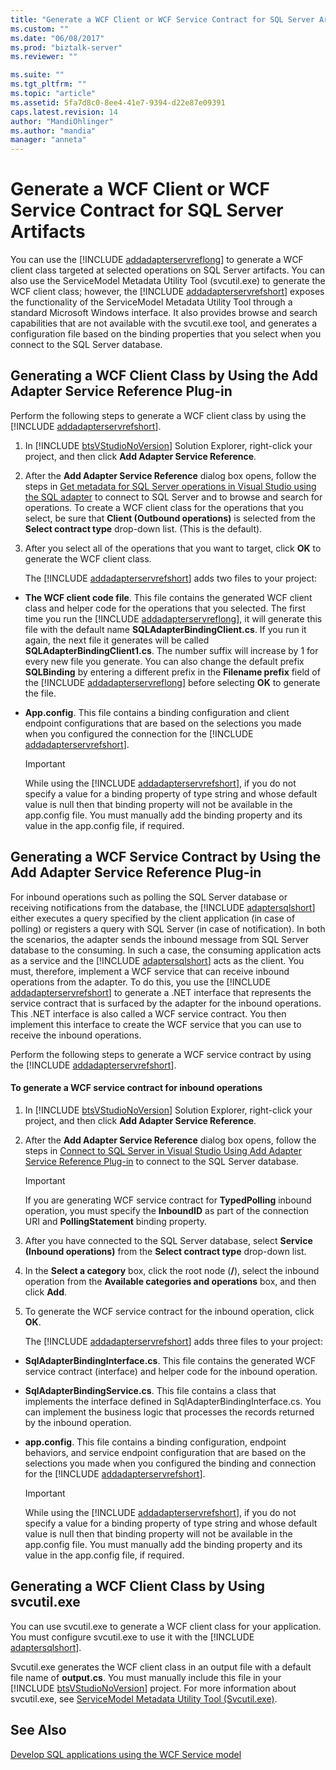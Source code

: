 ```yaml
---
title: "Generate a WCF Client or WCF Service Contract for SQL Server Artifacts | Microsoft Docs"
ms.custom: ""
ms.date: "06/08/2017"
ms.prod: "biztalk-server"
ms.reviewer: ""

ms.suite: ""
ms.tgt_pltfrm: ""
ms.topic: "article"
ms.assetid: 5fa7d8c0-8ee4-41e7-9394-d22e87e09391
caps.latest.revision: 14
author: "MandiOhlinger"
ms.author: "mandia"
manager: "anneta"
---
```

# Generate a WCF Client or WCF Service Contract for SQL Server Artifacts
You can use the [!INCLUDE [addadapterservreflong](../../includes/addadapterservreflong-md.md)] to generate a WCF client class targeted at selected operations on SQL Server artifacts. You can also use the ServiceModel Metadata Utility Tool (svcutil.exe) to generate the WCF client class; however, the [!INCLUDE [addadapterservrefshort](../../includes/addadapterservrefshort-md.md)] exposes the functionality of the ServiceModel Metadata Utility Tool through a standard Microsoft Windows interface. It also provides browse and search capabilities that are not available with the svcutil.exe tool, and generates a configuration file based on the binding properties that you select when you connect to the SQL Server database.  
  
## Generating a WCF Client Class by Using the Add Adapter Service Reference Plug-in  
 Perform the following steps to generate a WCF client class by using the [!INCLUDE [addadapterservrefshort](../../includes/addadapterservrefshort-md.md)].  
  
1. In [!INCLUDE [btsVStudioNoVersion](../../includes/btsvstudionoversion-md.md)] Solution Explorer, right-click your project, and then click <strong>Add Adapter Service Reference</strong>.  
  
2. After the **Add Adapter Service Reference** dialog box opens, follow the steps in [Get metadata for SQL Server operations in Visual Studio using the SQL adapter](../../adapters-and-accelerators/adapter-sql/get-metadata-for-sql-server-operations-in-visual-studio-using-the-sql-adapter.md) to connect to SQL Server and to browse and search for operations. To create a WCF client class for the operations that you select, be sure that **Client (Outbound operations)** is selected from the **Select contract type** drop-down list. (This is the default).  
  
3. After you select all of the operations that you want to target, click **OK** to generate the WCF client class.  
  
   The [!INCLUDE [addadapterservrefshort](../../includes/addadapterservrefshort-md.md)] adds two files to your project:  
  
- <strong>The WCF client code file</strong>. This file contains the generated WCF client class and helper code for the operations that you selected. The first time you run the [!INCLUDE [addadapterservreflong](../../includes/addadapterservreflong-md.md)], it will generate this file with the default name <strong>SQLAdapterBindingClient.cs</strong>. If you run it again, the next file it generates will be called <strong>SQLAdapterBindingClient1.cs</strong>.  The number suffix will increase by 1 for every new file you generate.  You can also change the default prefix <strong>SQLBinding</strong> by entering a different prefix in the <strong>Filename prefix</strong> field of the [!INCLUDE [addadapterservreflong](../../includes/addadapterservreflong-md.md)] before selecting <strong>OK</strong> to generate the file.  
  
- <strong>App.config</strong>. This file contains a binding configuration and client endpoint configurations that are based on the selections you made when you configured the connection for the [!INCLUDE [addadapterservrefshort](../../includes/addadapterservrefshort-md.md)].  
  
  > [!IMPORTANT]
  >  While using the [!INCLUDE [addadapterservrefshort](../../includes/addadapterservrefshort-md.md)], if you do not specify a value for a binding property of type string and whose default value is null then that binding property will not be available in the app.config file. You must manually add the binding property and its value in the app.config file, if required.  
  
## Generating a WCF Service Contract by Using the Add Adapter Service Reference Plug-in  
 For inbound operations such as polling the SQL Server database or receiving notifications from the database, the [!INCLUDE [adaptersqlshort](../../includes/adaptersqlshort-md.md)] either executes a query specified by the client application (in case of polling) or registers a query with SQL Server (in case of notification). In both the scenarios, the adapter sends the inbound message from SQL Server database to the consuming. In such a case, the consuming application acts as a service and the [!INCLUDE [adaptersqlshort](../../includes/adaptersqlshort-md.md)] acts as the client. You must, therefore, implement a WCF service that can receive inbound operations from the adapter. To do this, you use the [!INCLUDE [addadapterservrefshort](../../includes/addadapterservrefshort-md.md)] to generate a .NET interface that represents the service contract that is surfaced by the adapter for the inbound operations. This .NET interface is also called a WCF service contract. You then implement this interface to create the WCF service that you can use to receive the inbound operations.  
  
 Perform the following steps to generate a WCF service contract by using the [!INCLUDE [addadapterservrefshort](../../includes/addadapterservrefshort-md.md)].  
  
#### To generate a WCF service contract for inbound operations  
  
1. In [!INCLUDE [btsVStudioNoVersion](../../includes/btsvstudionoversion-md.md)] Solution Explorer, right-click your project, and then click <strong>Add Adapter Service Reference</strong>.  
  
2. After the **Add Adapter Service Reference** dialog box opens, follow the steps in [Connect to SQL Server in Visual Studio Using Add Adapter Service Reference Plug-in](../../adapters-and-accelerators/adapter-sql/connect-to-sql-server-in-visual-studio-using-add-adapter-service-reference.md) to connect to the SQL Server database.  
  
   > [!IMPORTANT]
   >  If you are generating WCF service contract for **TypedPolling** inbound operation, you must specify the **InboundID** as part of the connection URI and **PollingStatement** binding property.  
  
3. After you have connected to the SQL Server database, select **Service (Inbound operations)** from the **Select contract type** drop-down list.  
  
4. In the **Select a category** box, click the root node (**/**), select the inbound operation from the **Available categories and operations** box, and then click **Add**.  
  
5. To generate the WCF service contract for the inbound operation, click **OK**.  
  
   The [!INCLUDE [addadapterservrefshort](../../includes/addadapterservrefshort-md.md)] adds three files to your project:  
  
- **SqlAdapterBindingInterface.cs**. This file contains the generated WCF service contract (interface) and helper code for the inbound operation.  
  
- **SqlAdapterBindingService.cs**. This file contains a class that implements the interface defined in SqlAdapterBindingInterface.cs. You can implement the business logic that processes the records returned by the inbound operation.  
  
- <strong>app.config</strong>. This file contains a binding configuration, endpoint behaviors, and service endpoint configuration that are based on the selections you made when you configured the binding and connection for the [!INCLUDE [addadapterservrefshort](../../includes/addadapterservrefshort-md.md)].  
  
  > [!IMPORTANT]
  >  While using the [!INCLUDE [addadapterservrefshort](../../includes/addadapterservrefshort-md.md)], if you do not specify a value for a binding property of type string and whose default value is null then that binding property will not be available in the app.config file. You must manually add the binding property and its value in the app.config file, if required.  
  
## Generating a WCF Client Class by Using svcutil.exe  
 You can use svcutil.exe to generate a WCF client class for your application. You must configure svcutil.exe to use it with the [!INCLUDE [adaptersqlshort](../../includes/adaptersqlshort-md.md)].  
  
 Svcutil.exe generates the WCF client class in an output file with a default file name of <strong>output.cs</strong>. You must manually include this file in your [!INCLUDE [btsVStudioNoVersion](../../includes/btsvstudionoversion-md.md)] project. For more information about svcutil.exe, see [ServiceModel Metadata Utility Tool (Svcutil.exe)](https://msdn.microsoft.com/library/aa347733.aspx).
  
## See Also  
[Develop SQL applications using the WCF Service model](../../adapters-and-accelerators/adapter-sql/develop-sql-applications-using-the-wcf-service-model.md)